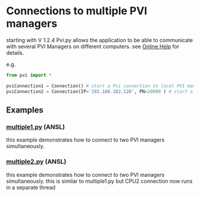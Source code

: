 # Connections to multiple PVI managers

starting with V 1.2.4 Pvi.py allows the application to be able to communicate with several PVI Managers on different computers.
see [Online Help](https://help.br-automation.com/#/en/4/automationnet%2Fpvibase%2Fcore%2Fpvifuncinitialize.htm) for details.

e.g.

```python
from pvi import *

pviConnection1 = Connection() # start a Pvi connection to local PVI manager
pviConnection2 = Connection(IP='192.168.182.128', PN=20000 ) # start a remote Pvi
```

## Examples

### [multiple1.py](https://github.com/hilch/Pvi.py/tree/main/examples/multiple1.py) (ANSL)

this example demonstrates how to connect to two PVI managers simultaneously.

### [multiple2.py](https://github.com/hilch/Pvi.py/tree/main/examples/multiple2.py) (ANSL)

this example demonstrates how to connect to two PVI managers simultaneously.
this is similar to multiple1.py but CPU2 connection now runs in a separate thread
